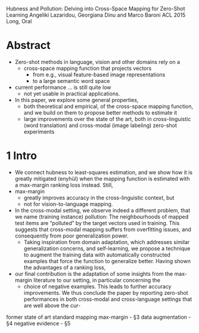 Hubness and Pollution: Delving into Cross-Space Mapping for Zero-Shot Learning
Angeliki Lazaridou, Georgiana Dinu and Marco Baroni
ACL 2015 Long, Oral

# Abstract

* Zero-shot methods in language, vision and other domains rely on a 
  * cross-space mapping function that projects vectors 
    * from e.g., visual feature-based image representations
    * to a large semantic word space
* current performance ... is still quite low
  * not yet usable in practical applications.  
* In this paper, we explore some general properties, 
  * both theoretical and empirical, of the cross-space mapping function, and we
    build on them to propose better methods to estimate it
  * large improvements over the state of the art, both in cross-linguistic
    (word translation) and cross-modal (image labeling) zero-shot experiments

# 1 Intro

* We connect hubness to least-squares estimation, and we show how it is greatly
  mitigated (enyhül) when the mapping function is estimated with a max-margin
  ranking loss instead. Still, 
* max-margin 
  * greatly improves accuracy in the cross-linguistic context, but 
  * not for vision-to-language mapping. 
* In the cross-modal setting, we observe indeed a different problem, that we
  name (training instance) pollution: The neighbourhoods of mapped test items
  are “polluted” by the target vectors used in training. This suggests that
  cross-modal mapping suffers from overfitting issues, and consequently from
  poor generalization power. 
  * Taking inspiration from domain adaptation, which addresses similar
    generalization concerns, and self-learning, we propose a technique to
    augment the training data with automatically constructed examples that
    force the function to generalize better. Having shown the advantages of a
    ranking loss, 
* our final contribution is the adaptation of some insights from the max-margin
  literature to our setting, in particular concerning the
  * choice of negative examples. This leads to further accuracy improvements.
    We thus conclude the paper by reporting zero-shot performances in both
    cross-modal and cross-language settings that are well above the cur-

former state of art
standard mapping
max-margin - §3
data augmentation - §4
negative evidence - §5
